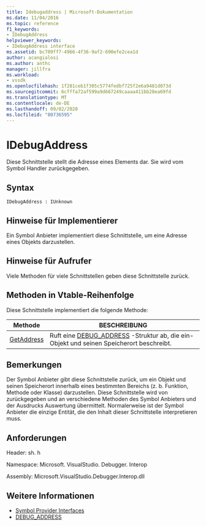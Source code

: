 ```yaml
---
title: Idebugaddress | Microsoft-Dokumentation
ms.date: 11/04/2016
ms.topic: reference
f1_keywords:
- IDebugAddress
helpviewer_keywords:
- IDebugAddress interface
ms.assetid: bc709ff7-4966-4f36-9af2-690efe2cea1d
author: acangialosi
ms.author: anthc
manager: jillfra
ms.workload:
- vssdk
ms.openlocfilehash: 1f281ceb1f305c5774fedbf725f2e6a9481d073d
ms.sourcegitcommit: 6cfffa72af599a9d667249caaaa411bb28ea69fd
ms.translationtype: MT
ms.contentlocale: de-DE
ms.lasthandoff: 09/02/2020
ms.locfileid: "80736595"
---
```

# <a name="idebugaddress"></a>IDebugAddress
Diese Schnittstelle stellt die Adresse eines Elements dar. Sie wird vom Symbol Handler zurückgegeben.

## <a name="syntax"></a>Syntax

```
IDebugAddress : IUnknown
```

## <a name="notes-for-implementers"></a>Hinweise für Implementierer
 Ein Symbol Anbieter implementiert diese Schnittstelle, um eine Adresse eines Objekts darzustellen.

## <a name="notes-for-callers"></a>Hinweise für Aufrufer
 Viele Methoden für viele Schnittstellen geben diese Schnittstelle zurück.

## <a name="methods-in-vtable-order"></a>Methoden in Vtable-Reihenfolge
 Diese Schnittstelle implementiert die folgende Methode:

|Methode|BESCHREIBUNG|
|------------|-----------------|
|[GetAddress](../../../extensibility/debugger/reference/idebugaddress-getaddress.md)|Ruft eine [DEBUG_ADDRESS](../../../extensibility/debugger/reference/debug-address.md) -Struktur ab, die ein-Objekt und seinen Speicherort beschreibt.|

## <a name="remarks"></a>Bemerkungen
 Der Symbol Anbieter gibt diese Schnittstelle zurück, um ein Objekt und seinen Speicherort innerhalb eines bestimmten Bereichs (z. b. Funktion, Methode oder Klasse) darzustellen. Diese Schnittstelle wird von zurückgegeben und an verschiedene Methoden des Symbol Anbieters und der Ausdrucks Auswertung übermittelt. Normalerweise ist der Symbol Anbieter die einzige Entität, die den Inhalt dieser Schnittstelle interpretieren muss.

## <a name="requirements"></a>Anforderungen
 Header: sh. h

 Namespace: Microsoft. VisualStudio. Debugger. Interop

 Assembly: Microsoft.VisualStudio.Debugger.Interop.dll

## <a name="see-also"></a>Weitere Informationen
- [Symbol Provider Interfaces](../../../extensibility/debugger/reference/symbol-provider-interfaces.md)
- [DEBUG_ADDRESS](../../../extensibility/debugger/reference/debug-address.md)
